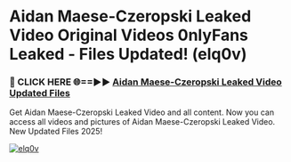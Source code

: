 # Aidan Maese-Czeropski Leaked Video Original Videos 0nlyFans Leaked - Files Updated! (elq0v)

<h3>🔴 CLICK HERE 🌐==►► <a href="https://tinyurl.com/x26r9saj" rel="nofollow">Aidan Maese-Czeropski Leaked Video Updated Files</a></h3>

Get Aidan Maese-Czeropski Leaked Video and all content. Now you can access all videos and pictures of Aidan Maese-Czeropski Leaked Video. New Updated Files 2025!

[![elq0v](https://i.imgur.com/LkgZPqh.gif)](https://tinyurl.com/x26r9saj)
